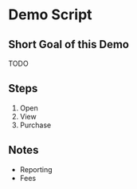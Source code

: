 # Demo Script

## Short Goal of this Demo

TODO

## Steps

1. Open
1. View
1. Purchase

## Notes

* Reporting
* Fees
